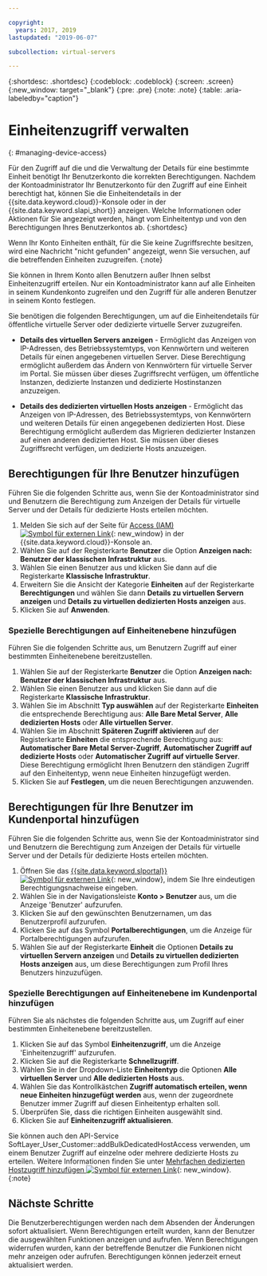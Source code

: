 ```yaml
---

copyright:
  years: 2017, 2019
lastupdated: "2019-06-07"

subcollection: virtual-servers

---
```


{:shortdesc: .shortdesc}
{:codeblock: .codeblock}
{:screen: .screen}
{:new_window: target="_blank"}
{:pre: .pre}
{:note: .note}
{:table: .aria-labeledby="caption"}


# Einheitenzugriff verwalten
{: #managing-device-access}

Für den Zugriff auf die und die Verwaltung der Details für eine bestimmte Einheit benötigt Ihr Benutzerkonto die korrekten Berechtigungen. Nachdem der Kontoadministrator Ihr Benutzerkonto für den Zugriff auf eine Einheit berechtigt hat, können Sie die Einheitendetails in der {{site.data.keyword.cloud}}-Konsole oder in der {{site.data.keyword.slapi_short}} anzeigen. Welche Informationen oder Aktionen für Sie angezeigt werden, hängt vom Einheitentyp und von den Berechtigungen Ihres Benutzerkontos ab.
{:shortdesc}

Wenn Ihr Konto Einheiten enthält, für die Sie keine Zugriffsrechte besitzen, wird eine Nachricht "nicht gefunden" angezeigt, wenn Sie versuchen, auf die betreffenden Einheiten zuzugreifen.
{:note}

Sie können in Ihrem Konto allen Benutzern außer Ihnen selbst Einheitenzugriff erteilen. Nur ein Kontoadministrator kann auf alle Einheiten in seinem Kundenkonto zugreifen und den Zugriff für alle anderen Benutzer in seinem Konto festlegen. 

Sie benötigen die folgenden Berechtigungen, um auf die Einheitendetails für öffentliche virtuelle Server oder dedizierte virtuelle Server zuzugreifen.

* **Details des virtuellen Servers anzeigen** - Ermöglicht das Anzeigen von IP-Adressen, des Betriebssystemtyps, von Kennwörtern und weiteren Details für einen angegebenen virtuellen Server. Diese Berechtigung ermöglicht außerdem das Ändern von Kennwörtern für virtuelle Server im Portal. Sie müssen über dieses Zugriffsrecht verfügen, um öffentliche Instanzen, dedizierte Instanzen und dedizierte Hostinstanzen anzuzeigen.

* **Details des dedizierten virtuellen Hosts anzeigen** - Ermöglicht das Anzeigen von IP-Adressen, des Betriebssystemtyps, von Kennwörtern und weiteren Details für einen angegebenen dedizierten Host. Diese Berechtigung ermöglicht außerdem das Migrieren dedizierter Instanzen auf einen anderen dedizierten Host. Sie müssen über dieses Zugriffsrecht verfügen, um dedizierte Hosts anzuzeigen.


## Berechtigungen für Ihre Benutzer hinzufügen
Führen Sie die folgenden Schritte aus, wenn Sie der Kontoadministrator sind und Benutzern die Berechtigung zum Anzeigen der Details für virtuelle Server und der Details für dedizierte Hosts erteilen möchten.

1. Melden Sie sich auf der Seite für [Access (IAM) ![Symbol für externen Link](../icons/launch-glyph.svg "Symbol für externen Link")](https://cloud.ibm.com/iam#/users){: new_window} in der {{site.data.keyword.cloud}}-Konsole an. 
2. Wählen Sie auf der Registerkarte **Benutzer** die Option **Anzeigen nach: Benutzer der klassischen Infrastruktur** aus.
3. Wählen Sie einen Benutzer aus und klicken Sie dann auf die Registerkarte **Klassische Infrastruktur**.
4. Erweitern Sie die Ansicht der Kategorie **Einheiten** auf der Registerkarte **Berechtigungen** und wählen Sie dann **Details zu virtuellen Servern anzeigen** und **Details zu virtuellen dedizierten Hosts anzeigen** aus.
5. Klicken Sie auf **Anwenden**.

### Spezielle Berechtigungen auf Einheitenebene hinzufügen
Führen Sie die folgenden Schritte aus, um Benutzern Zugriff auf einer bestimmten Einheitenebene bereitzustellen.

1. Wählen Sie auf der Registerkarte **Benutzer** die Option **Anzeigen nach: Benutzer der klassischen Infrastruktur** aus. 
2. Wählen Sie einen Benutzer aus und klicken Sie dann auf die Registerkarte **Klassische Infrastruktur**.
3. Wählen Sie im Abschnitt **Typ auswählen** auf der Registerkarte **Einheiten** die entsprechende Berechtigung aus: **Alle Bare Metal Server**, **Alle dedizierten Hosts** oder **Alle virtuellen Server**. 
4. Wählen Sie im Abschnitt **Späteren Zugriff aktivieren** auf der Registerkarte **Einheiten** die entsprechende Berechtigung aus: **Automatischer Bare Metal Server-Zugriff**, **Automatischer Zugriff auf dedizierte Hosts** oder **Automatischer Zugriff auf virtuelle Server**. Diese Berechtigung ermöglicht Ihren Benutzern den ständigen Zugriff auf den Einheitentyp, wenn neue Einheiten hinzugefügt werden.
5. Klicken Sie auf **Festlegen**, um die neuen Berechtigungen anzuwenden.

## Berechtigungen für Ihre Benutzer im Kundenportal hinzufügen
Führen Sie die folgenden Schritte aus, wenn Sie der Kontoadministrator sind und Benutzern die Berechtigung zum Anzeigen der Details für virtuelle Server und der Details für dedizierte Hosts erteilen möchten.

1. Öffnen Sie das [{{site.data.keyword.slportal}} ![Symbol für externen Link](../icons/launch-glyph.svg "Symbol für externen Link")](https://control.softlayer.com/){: new_window}, indem Sie Ihre eindeutigen Berechtigungsnachweise eingeben.
2. Wählen Sie in der Navigationsleiste **Konto > Benutzer** aus, um die Anzeige 'Benutzer' aufzurufen.
3. Klicken Sie auf den gewünschten Benutzernamen, um das Benutzerprofil aufzurufen.
4. Klicken Sie auf das Symbol **Portalberechtigungen**, um die Anzeige für Portalberechtigungen aufzurufen.
5. Wählen Sie auf der Registerkarte **Einheit** die Optionen **Details zu virtuellen Servern anzeigen** und **Details zu virtuellen dedizierten Hosts anzeigen** aus, um diese Berechtigungen zum Profil Ihres Benutzers hinzuzufügen.

### Spezielle Berechtigungen auf Einheitenebene im Kundenportal hinzufügen
Führen Sie als nächstes die folgenden Schritte aus, um Zugriff auf einer bestimmten Einheitenebene bereitzustellen.

1. Klicken Sie auf das Symbol **Einheitenzugriff**, um die Anzeige 'Einheitenzugriff' aufzurufen.
2. Klicken Sie auf die Registerkarte **Schnellzugriff**. 
3. Wählen Sie in der Dropdown-Liste **Einheitentyp** die Optionen **Alle virtuellen Server** und **Alle dedizierten Hosts** aus.
4. Wählen Sie das Kontrollkästchen **Zugriff automatisch erteilen, wenn neue Einheiten hinzugefügt werden** aus, wenn der zugeordnete Benutzer immer Zugriff auf diesen Einheitentyp erhalten soll.
5. Überprüfen Sie, dass die richtigen Einheiten ausgewählt sind.
6. Klicken Sie auf **Einheitenzugriff aktualisieren**.

Sie können auch den API-Service SoftLayer_User_Customer::addBulkDedicatedHostAccess verwenden, um einem Benutzer Zugriff auf einzelne oder mehrere dedizierte Hosts zu erteilen. Weitere Informationen finden Sie unter [Mehrfachen dedizierten Hostzugriff hinzufügen ![Symbol für externen Link](../icons/launch-glyph.svg "Symbol für externen Link")](https://softlayer.github.io/reference/services/SoftLayer_User_Customer/addBulkDedicatedHostAccess/){: new_window}.  
{:note}

## Nächste Schritte
Die Benutzerberechtigungen werden nach dem Absenden der Änderungen sofort aktualisiert. Wenn Berechtigungen erteilt wurden, kann der Benutzer die ausgewählten Funktionen anzeigen und aufrufen. Wenn Berechtigungen widerrufen wurden, kann der betreffende Benutzer die Funkionen nicht mehr anzeigen oder aufrufen. Berechtigungen können jederzeit erneut aktualisiert werden.

